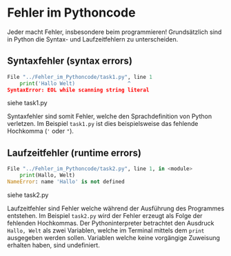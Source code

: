 # Fehler im Pythoncode

Jeder macht Fehler, insbesondere beim programmieren!
Grundsätzlich sind in Python die Syntax- und Laufzeitfehlern zu 
unterscheiden.

## Syntaxfehler (syntax errors)

````python
File "../Fehler_im_Pythoncode/task1.py", line 1
    print('Hallo Welt)                 ^
SyntaxError: EOL while scanning string literal
````
siehe task1.py

Syntaxfehler sind somit Fehler, welche den Sprachdefinition von Python verletzen. Im Beispiel `task1.py` 
ist dies beispielsweise das fehlende Hochkomma (`'` oder `"`).

## Laufzeitfehler (runtime errors)

````python
File "../Fehler_im_Pythoncode/task2.py", line 1, in <module>
    print(Hallo, Welt)
NameError: name 'Hallo' is not defined
````
siehe task2.py

Laufzeitfehler sind Fehler welche während der Ausführung des Programmes entstehen.
Im Beispiel `task2.py` wird der Fehler erzeugt als Folge der fehlenden Hochkommas. 
Der Pythoninterpreter betrachtet den Ausdruck `Hallo, Welt` als zwei Variablen, welche
im Terminal mittels dem `print` ausgegeben werden sollen. Variablen welche keine vorgängige
Zuweisung erhalten haben, sind undefiniert.